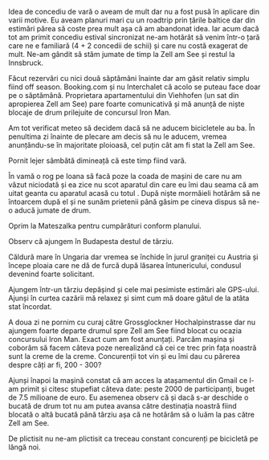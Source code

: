 Idea de concediu de vară o aveam de mult dar nu a fost pusă în aplicare din varii motive. Eu aveam planuri mari cu un roadtrip prin țările baltice dar din estimări părea să coste prea mult așa că am abandonat idea. Iar acum dacă tot am primit concediu estival sincronizat ne-am hotărât să venim într-o țară care ne e familiară (4 + 2 concedii de schii) și care nu costă exagerat de mult. Ne-am gândit să stăm jumate de timp la Zell am See și restul la Innsbruck.

Făcut rezervări cu nici două săptămâni înainte dar am găsit relativ simplu fiind off season. Booking.com și nu Interchalet că acolo se puteau face doar pe o săptămână. Proprietara apartamentului din Viehhofen (un sat din apropierea Zell am See) pare foarte comunicativă și mă anunță de niște blocaje de drum prilejuite de concursul Iron Man. 

Am tot verificat meteo să decidem dacă să ne aducem bicicletele au ba. În penultima zi înainte de plecare am decis să nu le aducem, vremea anunțându-se în majoritate ploioasă, cel puțin cât am fi stat la Zell am See.

Pornit lejer sâmbătă dimineață că este timp fiind vară. 

În vamă o rog pe Ioana să facă poze la coada de mașini de care nu am văzut niciodată și ea zice nu scot aparatul din care eu îmi dau seama că am uitat geanta cu aparatul acasă cu totul . După niște mormăieli hotărâm să ne întoarcem după el și ne sunăm prietenii până găsim pe cineva dispus să ne-o aducă jumate de drum. 

Oprim la Mateszalka pentru cumpărături conform planului. 

Observ că ajungem în Budapesta destul de târziu. 

Căldură mare în Ungaria dar vremea se închide în jurul graniței cu Austria și începe ploaia care ne dă de furcă după lăsarea întunericului, condusul devenind foarte solicitant.

Ajungem într-un târziu depășind și cele mai pesimiste estimări ale GPS-ului. Ajunși în curtea cazării mă relaxez și simt cum mă doare gâtul de la atâta stat încordat. 

A doua zi ne pornim cu curaj către Grossglockner Hochalpinstrasse dar nu ajungem foarte departe drumul spre Zell am See fiind blocat cu ocazia concursului Iron Man. Exact cum am fost anunțați. Parcăm mașina și coborâm să facem câteva poze nerealizând că cei ce trec prin fața noastră sunt la creme de la creme. Concurenții tot vin și eu îmi dau cu părerea despre câți ar fi, 200 - 300?

Ajunși înapoi la mașină constat că am acces la atașamentul din Gmail ce l-am primit și citesc stupefiat câteva date: peste 2000 de participanți, buget de 7.5 milioane de euro. Eu asemenea observ că și dacă s-ar deschide o bucată de drum tot nu am putea avansa către destinația noastră fiind blocată o altă bucată până târziu așa că ne hotărâm să o luăm la pas către Zell am See. 

De plictisit nu ne-am plictisit ca treceau constant concurenți pe bicicletă pe lângă noi.
